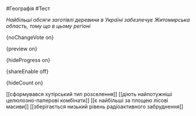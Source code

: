 #Географія #Тест

*Найбільші обсяги заготівлі деревини в Україні забезпечує Житомирська область, тому що в цьому регіоні*

{noChangeVote on}

{preview on}

{hideProgress on}

{shareEnable off}

{hideCount on}

[[сформувався хутірський тип розселення]]
[[діють найпотужніші целюлозно-паперові комбінати]]
[[є найбільші за площею лісові масиви]]
[[зберігається низький рівень радіоактивного забруднення]]
